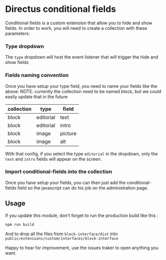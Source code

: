 # Directus conditional fields

Conditional fields is a custom extension that allow you to hide and show fields.
In order to work, you will need to create a collection with these parameters:

### Type dropdown
The `type` dropdown will host the event listener that will trigger the hide and show fields

### Fields naming convention
Once you have setup your type field, you need to name your fields like the above:
NOTE: currently the collection need to be named block, but we could easily update that in the future

| collection | type      | field   |
|------------|-----------|---------|
| block      | editorial | text    |
| block      | editorial | intro   |
| block      | image     | picture |
| block      | image     | alt     |

With that config, if you select the type `editorial` in the dropdown, only the `text` and `intro` fields will appear on the screen.

### Import conditional-fields into the collection
Once you have setup your fields, you can then just add the conditional-fields field so the javascript can do his job on the administration page.


## Usage
If you update this module, don't forget to run the production build like this :

```
npm run build
```

And to drop all the files from `block-interface/dist` into `public/extensions/custom/interfaces/block-interface`

Happy to hear for improvement, use the issues traker to open anything you want.
